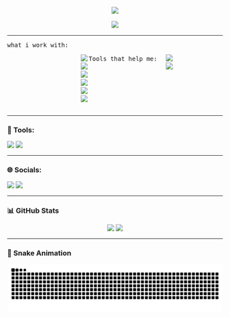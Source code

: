 
<p align="center">
  <img src="https://readme-typing-svg.herokuapp.com?font=Fira+Code&size=22&pause=1000&center=true&vCenter=true&color=7A9B57&width=420&lines=Hi%2C+I'm+Nobu!;Front-End+Dev+%26+Tech+Enthusiast;I+love+building+cool+stuff+💻" />
</p>

<p align="center">
  <img src="https://i.pinimg.com/originals/94/3a/3f/943a3f95936d66dc0c78fd445893431e.gif" width="180"/>
</p>

---

<pre  style="display: flex; gap: 3px; flex-direction: row;">
what i work with: 
<p>
  <img src="https://img.shields.io/badge/HTML-E34F26?style=for-the-badge&logo=html5&logoColor=white"/>
  <img src="https://img.shields.io/badge/CSS-1572B6?style=for-the-badge&logo=css3&logoColor=white"/>
  <img src="https://img.shields.io/badge/JavaScript-323330?style=for-the-badge&logo=javascript&logoColor=F7DF1E"/>
  <img src="https://img.shields.io/badge/Python-3670A0?style=for-the-badge&logo=python&logoColor=ffdd54"/>
  <img src="https://img.shields.io/badge/PHP-777BB4?style=for-the-badge&logo=php&logoColor=white"/>
  <img src="https://img.shields.io/badge/React-20232a?style=for-the-badge&logo=react&logoColor=61DAFB"/>
</p>

Tools that help me:
<p>
  <img src="https://img.shields.io/badge/VS_Code-0078D7?style=for-the-badge&logo=visual%20studio%20code&logoColor=white"/>
  <img src="https://img.shields.io/badge/Git-F05032?style=for-the-badge&logo=git&logoColor=white"/>
</p>
</pre>

---

### 🧰 Tools:
<p>
  <img src="https://img.shields.io/badge/VS_Code-0078D7?style=for-the-badge&logo=visual%20studio%20code&logoColor=white"/>
  <img src="https://img.shields.io/badge/Git-F05032?style=for-the-badge&logo=git&logoColor=white"/>
</p>

---

### 🌐 Socials:
<p>
  <a href="https://www.tiktok.com/@mildrest._"><img src="https://img.shields.io/badge/TikTok-black?style=for-the-badge&logo=tiktok&logoColor=white" /></a>
  <a href="https://youtube.com/@powbu"><img src="https://img.shields.io/badge/YouTube-red?style=for-the-badge&logo=youtube&logoColor=white" /></a>
</p>

---

### 📊 GitHub Stats
<div align="center">
  <img height="160" src="https://github-readme-stats.vercel.app/api?username=nbuuu-u&theme=gruvbox&hide_border=true&show_icons=true"/>
  <img height="125" src="https://github-readme-stats.vercel.app/api/top-langs/?username=nbuuu-u&theme=gruvbox&hide_border=true&layout=compact"/>
</div>

---

### 🐍 Snake Animation
<p align="center">
  <img src="https://raw.githubusercontent.com/nbuuu-u/nbuuu-u/output/snake.svg" alt="Snake animation"/>
</p>
